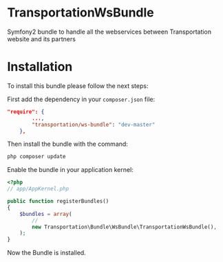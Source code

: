 TransportationWsBundle
======================

Symfony2 bundle to handle all the webservices between Transportation website and its partners


Installation
============

To install this bundle please follow the next steps:

First add the dependency in your `composer.json` file:

```json
"require": {
        ...,
        "transportation/ws-bundle": "dev-master"
    },
```

Then install the bundle with the command:

```sh
php composer update
```

Enable the bundle in your application kernel:

```php
<?php
// app/AppKernel.php

public function registerBundles()
{
    $bundles = array(
        //
        new Transportation\Bundle\WsBundle\TransportationWsBundle(),        
    );
}
```

Now the Bundle is installed.